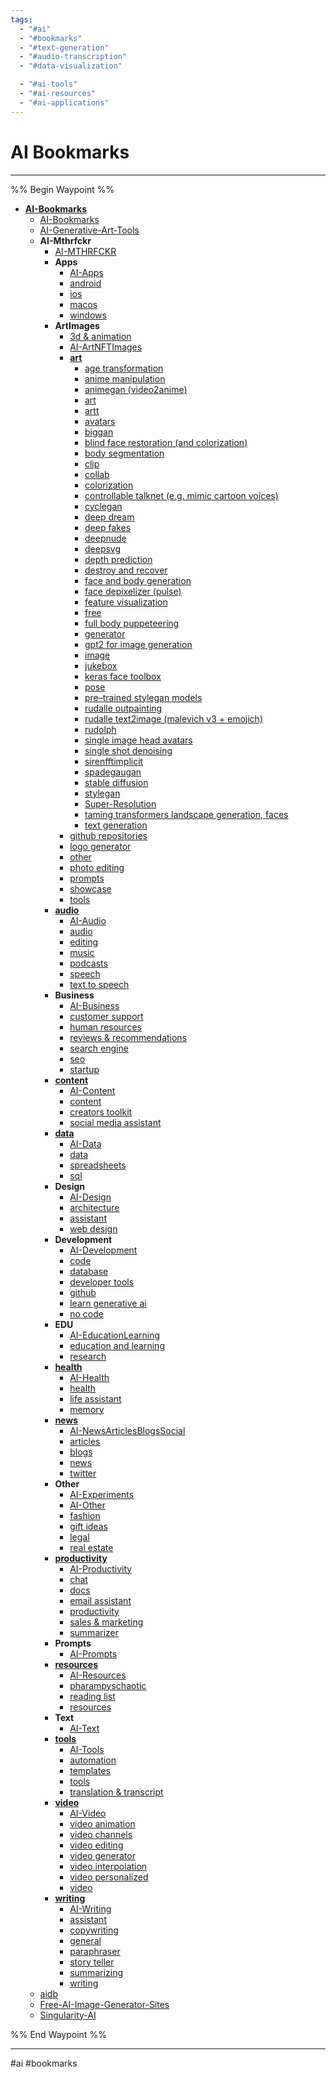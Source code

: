 ```yaml
---
tags:
  - "#ai"
  - "#bookmarks"
  - "#text-generation"
  - "#audio-transcription"
  - "#data-visualization"

  - "#ai-tools"
  - "#ai-resources"
  - "#ai-applications"
---
```

# AI Bookmarks

---

%% Begin Waypoint %%
- **[AI-Bookmarks](../../..//AI-Resources/AI-Bookmarks/AI-Bookmarks.md)**
	- [AI-Bookmarks](../../..//AI-Resources/AI-Bookmarks/AI-Bookmarks.md)
	- [AI-Generative-Art-Tools](AI-Generative-Art-Tools.md)
	- **AI-Mthrfckr**
		- [AI-MTHRFCKR](AI-Mthrfckr/AI-MTHRFCKR.md)
		- **Apps**
			- [AI-Apps](AI-Mthrfckr/Apps/AI-Apps.md)
			- [android](android.md)
			- [ios](ios.md)
			- [macos](macos.md)
			- [windows](windows.md)
		- **ArtImages**
			- [3d & animation](3d%20&%20animation.md)
			- [AI-ArtNFTImages](AI-Mthrfckr/ArtImages/AI-ArtNFTImages.md)
			- **[art](art.md)**
				- [age transformation](age%20transformation.md)
				- [anime manipulation](anime%20manipulation.md)
				- [animegan (video2anime)](animegan%20(video2anime).md)
				- [art](art.md)
				- [artt](artt.md)
				- [avatars](avatars.md)
				- [biggan](biggan.md)
				- [blind face restoration (and colorization)](blind%20face%20restoration%20(and%20colorization).md)
				- [body segmentation](body%20segmentation.md)
				- [clip](clip.md)
				- [collab](collab.md)
				- [colorization](colorization.md)
				- [controllable talknet (e.g. mimic cartoon voices)](controllable%20talknet%20(e.g.%20mimic%20cartoon%20voices).md)
				- [cyclegan](cyclegan.md)
				- [deep dream](deep%20dream.md)
				- [deep fakes](deep%20fakes.md)
				- [deepnude](deepnude.md)
				- [deepsvg](deepsvg.md)
				- [depth prediction](depth%20prediction.md)
				- [destroy and recover](destroy%20and%20recover.md)
				- [face and body generation](face%20and%20body%20generation.md)
				- [face depixelizer (pulse)](face%20depixelizer%20(pulse).md)
				- [feature visualization](feature%20visualization.md)
				- [free](free.md)
				- [full body puppeteering](full%20body%20puppeteering.md)
				- [generator](generator.md)
				- [gpt2 for image generation](gpt2%20for%20image%20generation.md)
				- [image](image.md)
				- [jukebox](jukebox.md)
				- [keras face toolbox](keras%20face%20toolbox.md)
				- [pose](pose.md)
				- [pre–trained stylegan models](pre–trained%20stylegan%20models.md)
				- [rudalle outpainting](rudalle%20outpainting.md)
				- [rudalle text2image (malevich v3 + emojich)](rudalle%20text2image%20(malevich%20v3%20+%20emojich).md)
				- [rudolph](rudolph.md)
				- [single image head avatars](single%20image%20head%20avatars.md)
				- [single shot denoising](single%20shot%20denoising.md)
				- [sirenfftimplicit](sirenfftimplicit.md)
				- [spadegaugan](spadegaugan.md)
				- [stable diffusion](stable%20diffusion.md)
				- [stylegan](stylegan.md)
				- [Super-Resolution](AI-Mthrfckr/ArtImages/Art/Super-Resolution.md)
				- [taming transformers landscape generation, faces](taming%20transformers%20landscape%20generation,%20faces.md)
				- [text generation](text%20generation.md)
			- [github repositories](github%20repositories.md)
			- [logo generator](logo%20generator.md)
			- [other](other.md)
			- [photo editing](photo%20editing.md)
			- [prompts](AI-Bookmarks/AI-Mthrfckr/ArtImages/prompts.md)
			- [showcase](showcase.md)
			- [tools](AI-Bookmarks/AI-Mthrfckr/ArtImages/tools.md)
		- **[audio](audio.md)**
			- [AI-Audio](AI-Mthrfckr/Audio/AI-Audio.md)
			- [audio](audio.md)
			- [editing](editing.md)
			- [music](music.md)
			- [podcasts](podcasts.md)
			- [speech](speech.md)
			- [text to speech](text%20to%20speech.md)
		- **Business**
			- [AI-Business](AI-Mthrfckr/Business/AI-Business.md)
			- [customer support](customer%20support.md)
			- [human resources](human%20resources.md)
			- [reviews & recommendations](reviews%20&%20recommendations.md)
			- [search engine](search%20engine.md)
			- [seo](seo.md)
			- [startup](startup.md)
		- **[content](content.md)**
			- [AI-Content](AI-Mthrfckr/Content/AI-Content.md)
			- [content](content.md)
			- [creators toolkit](creators%20toolkit.md)
			- [social media assistant](social%20media%20assistant.md)
		- **[data](data.md)**
			- [AI-Data](AI-Mthrfckr/Data/AI-Data.md)
			- [data](data.md)
			- [spreadsheets](spreadsheets.md)
			- [sql](sql.md)
		- **Design**
			- [AI-Design](AI-Mthrfckr/Design/AI-Design.md)
			- [architecture](architecture.md)
			- [assistant](AI-Bookmarks/AI-Mthrfckr/Design/assistant.md)
			- [web design](web%20design.md)
		- **Development**
			- [AI-Development](AI-Mthrfckr/Development/AI-Development.md)
			- [code](AI-Bookmarks/AI-Mthrfckr/Development/code.md)
			- [database](database.md)
			- [developer tools](developer%20tools.md)
			- [github](github.md)
			- [learn generative ai](learn%20generative%20ai.md)
			- [no code](no%20code.md)
		- **EDU**
			- [AI-EducationLearning](AI-Mthrfckr/EDU/AI-EducationLearning.md)
			- [education and learning](education%20and%20learning.md)
			- [research](research.md)
		- **[health](health.md)**
			- [AI-Health](AI-Mthrfckr/Health/AI-Health.md)
			- [health](health.md)
			- [life assistant](life%20assistant.md)
			- [memory](memory.md)
		- **[news](news.md)**
			- [AI-NewsArticlesBlogsSocial](AI-Mthrfckr/News/AI-NewsArticlesBlogsSocial.md)
			- [articles](articles.md)
			- [blogs](blogs.md)
			- [news](news.md)
			- [twitter](twitter.md)
		- **Other**
			- [AI-Experiments](AI-Mthrfckr/Other/AI-Experiments.md)
			- [AI-Other](AI-Mthrfckr/Other/AI-Other.md)
			- [fashion](fashion.md)
			- [gift ideas](gift%20ideas.md)
			- [legal](legal.md)
			- [real estate](real%20estate.md)
		- **[productivity](AI-Bookmarks/AI-Mthrfckr/Productivity/productivity.md)**
			- [AI-Productivity](AI-Mthrfckr/Productivity/AI-Productivity.md)
			- [chat](chat.md)
			- [docs](docs.md)
			- [email assistant](email%20assistant.md)
			- [productivity](AI-Bookmarks/AI-Mthrfckr/Productivity/productivity.md)
			- [sales & marketing](sales%20&%20marketing.md)
			- [summarizer](summarizer.md)
		- **Prompts**
			- [AI-Prompts](AI-Mthrfckr/Prompts/AI-Prompts.md)
		- **[resources](resources.md)**
			- [AI-Resources](AI-Mthrfckr/Resources/AI-Resources.md)
			- [pharampyschaotic](pharampyschaotic.md)
			- [reading list](reading%20list.md)
			- [resources](resources.md)
		- **Text**
			- [AI-Text](AI-Mthrfckr/Text/AI-Text.md)
		- **[tools](AI-Bookmarks/AI-Mthrfckr/Tools/tools.md)**
			- [AI-Tools](AI-Mthrfckr/Tools/AI-Tools.md)
			- [automation](automation.md)
			- [templates](templates.md)
			- [tools](AI-Bookmarks/AI-Mthrfckr/Tools/tools.md)
			- [translation & transcript](translation%20&%20transcript.md)
		- **[video](video.md)**
			- [AI-Video](AI-Mthrfckr/Video/AI-Video.md)
			- [video animation](video%20animation.md)
			- [video channels](video%20channels.md)
			- [video editing](video%20editing.md)
			- [video generator](video%20generator.md)
			- [video interpolation](video%20interpolation.md)
			- [video personalized](video%20personalized.md)
			- [video](video.md)
		- **[writing](AI-Bookmarks/AI-Mthrfckr/Writing/writing.md)**
			- [AI-Writing](AI-Mthrfckr/Writing/AI-Writing.md)
			- [assistant](AI-Bookmarks/AI-Mthrfckr/Writing/assistant.md)
			- [copywriting](copywriting.md)
			- [general](general.md)
			- [paraphraser](paraphraser.md)
			- [story teller](AI-Bookmarks/AI-Mthrfckr/Writing/story%20teller.md)
			- [summarizing](summarizing.md)
			- [writing](AI-Bookmarks/AI-Mthrfckr/Writing/writing.md)
	- [aidb](aidb.md)
	- [Free-AI-Image-Generator-Sites](Free-AI-Image-Generator-Sites.md)
	- [Singularity-AI](Singularity-AI.md)

%% End Waypoint %%

---

#ai #bookmarks
